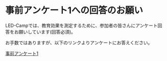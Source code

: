 # 事前アンケート1への回答のお願い

LED-Campでは、教育効果を測定するために、参加者の皆さんにアンケート回答をお願いしています(回答必須)。

お手数ではありますが、以下のリンクよりアンケートにお答えください。

[事前アンケート1](https://docs.google.com/forms/d/e/1FAIpQLSdSMeQwVbPZaKLKNB8GxjxBlSa8F-GksZJhDxq8XgrSmtwMMg/viewform)
